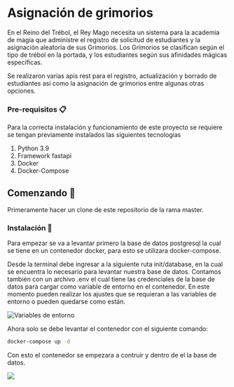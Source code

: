 # Asignación de grimorios

En el Reino del Trébol, el Rey Mago necesita un sistema para la academia de magia que administre el registro de solicitud de estudiantes y la asignación aleatoria de sus Grimorios. Los Grimorios se clasifican según el tipo de trébol en la portada, y los estudiantes según sus afinidades mágicas específicas.

Se realizaron varias apis rest para el registro, actualización y borrado de estudiantes así como la asignación de grimorios entre algunas otras opciones.

### Pre-requisitos 📋

Para la correcta instalación y funcionamiento de este proyecto se requiere se tengan previamente instalados las siguientes tecnologias

<ol>
  <li>Python 3.9</li>
  <li>Framework fastapi</li>
  <li>Docker</li>
  <li>Docker-Compose</li>
</ol>

## Comenzando 🚀

Primeramente hacer un clone de este repositorio de la rama master.

### Instalación 🔧

Para empezar se va a levantar primero la base de datos postgresql la cual se tiene en un contenedor docker, para esto se utilizara docker-compose.

Desde la terminal debe ingresar a la siguiente ruta init/database, en la cual se encuentra lo necesario para levantar nuestra base de datos. Contamos también con un archivo .env el cual tiene las credenciales de la base de datos para cargar como variable de entorno en el contenedor. En este momento pueden realizar los ajustes que se requieran a las variables de entorno o pueden quedarse como están.

<img src="https://gitlab.com/prueba_ia/grimonios/-/raw/main/readme_images/docker_env.png?ref_type=heads" alt="Variables de entorno" caption="Variables de entorno docker">

Ahora solo se debe levantar el contenedor con el siguiente comando:

```bash
docker-compose up -d
```

Con esto el contenedor se empezara a contruir y dentro de el la base de datos.

<img src="https://gitlab.com/prueba_ia/grimonios/-/raw/main/readme_images/docker_db.png?ref_type=heads">
